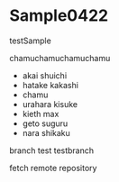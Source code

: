 # Sample0422

testSample

chamuchamuchamuchamu

  * akai shuichi
  * hatake kakashi
  * chamu
  * urahara kisuke
  * kieth max
  * geto suguru
  * nara shikaku

branch test testbranch

fetch remote repository

